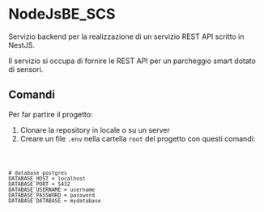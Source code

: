 # NodeJsBE_SCS
Servizio backend per la realizzazione di un servizio REST API scritto in NestJS.

Il servizio si occupa di fornire le REST API per un parcheggio smart dotato di sensori.

## Comandi
Per far partire il progetto:

1. Clonare la repository in locale o su un server
2. Creare un file `.env` nella cartella `root` del progetto con questi comandi:

<code>

    # database postgres
    DATABASE_HOST = localhost
    DATABASE_PORT = 5432
    DATABASE_USERNAME = username
    DATABASE_PASSWORD = password
    DATABASE_DATABASE = mydatabase
</code>